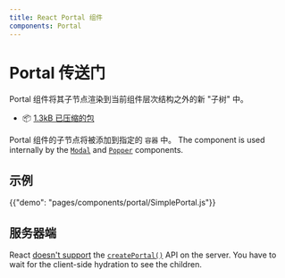 ```yaml
---
title: React Portal 组件
components: Portal
---
```


# Portal 传送门

<p class="description">Portal 组件将其子节点渲染到当前组件层次结构之外的新 "子树" 中。</p>

- 📦 [1.3kB 已压缩的包](/size-snapshot)

Portal 组件的子节点将被添加到指定的 `容器` 中。 The component is used internally by the [`Modal`](/components/modal/) and [`Popper`](/components/popper/) components.

## 示例

{{"demo": "pages/components/portal/SimplePortal.js"}}

## 服务器端

React [doesn't support](https://github.com/facebook/react/issues/13097) the [`createPortal()`](https://reactjs.org/docs/portals.html) API on the server. You have to wait for the client-side hydration to see the children.